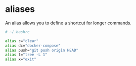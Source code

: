 # aliases

An alias allows you to define a shortcut for longer commands.

```bash
# ~/.bashrc

alias c="clear"
alias dc="docker-compose"
alias push="git push origin HEAD"
alias t="tree -L 1"
alias x="exit"
```
